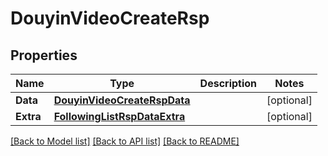 # DouyinVideoCreateRsp

## Properties

Name | Type | Description | Notes
------------ | ------------- | ------------- | -------------
**Data** | [**DouyinVideoCreateRspData**](DouyinVideoCreateRsp_data.md) |  | [optional] 
**Extra** | [**FollowingListRspDataExtra**](FollowingListRsp_data_extra.md) |  | [optional] 

[[Back to Model list]](../README.md#documentation-for-models) [[Back to API list]](../README.md#documentation-for-api-endpoints) [[Back to README]](../README.md)


